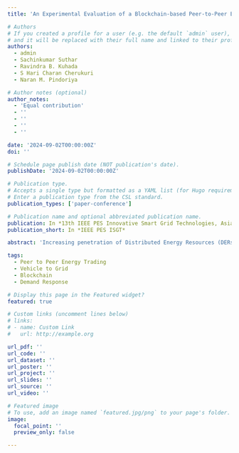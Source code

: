 ```yaml
---
title: 'An Experimental Evaluation of a Blockchain-based Peer-to-Peer Energy Trading Framework'

# Authors
# If you created a profile for a user (e.g. the default `admin` user), write the username (folder name) here
# and it will be replaced with their full name and linked to their profile.
authors:
  - admin
  - Sachinkumar Suthar
  - Ravindra B. Kuhada
  - S Hari Charan Cherukuri
  - Naran M. Pindoriya

# Author notes (optional)
author_notes:
  - 'Equal contribution'
  - ''
  - ''
  - ''
  - ''

date: '2024-09-02T00:00:00Z'
doi: ''

# Schedule page publish date (NOT publication's date).
publishDate: '2024-09-02T00:00:00Z'

# Publication type.
# Accepts a single type but formatted as a YAML list (for Hugo requirements).
# Enter a publication type from the CSL standard.
publication_types: ['paper-conference']

# Publication name and optional abbreviated publication name.
publication: In *13th IEEE PES Innovative Smart Grid Technologies, Asia *
publication_short: In *IEEE PES ISGT*

abstract: 'Increasing penetration of Distributed Energy Resources (DERs) like solar PV, Battery Energy Storage Systems (BESS), electric vehicles and the digitization of power grids are turning consumers into prosumers. The excess energy generated by these prosumers can either be fed back into the grid or used for Peer-to-Peer (P2P) trading. P2P energy trading is a new paradigm that introduces flexibility among electricity users, where the energy from DERs is traded locally. This paper proposes an optimization model for P2P energy trading between prosumers and consumers such that the economic benefits of both groups are maximized by minimizing the total cost incurred in purchasing electricity. Further, it uses a blockchain-based platform for securing the transactions conducted during P2P energy trading. The proposed model’s effectiveness is tested on a test rig developed at IIT Gandhinagar, which consists of two peers. One of the peers acts like a prosumer with solar PV generation and BESS, whereas the other peer is a consumer. Results reveal that the proposed model provides better economic benefits to the prosumers than the feed-in tariff model.'

tags:
  - Peer to Peer Energy Trading
  - Vehicle to Grid
  - Blockchain
  - Demand Response

# Display this page in the Featured widget?
featured: true

# Custom links (uncomment lines below)
# links:
# - name: Custom Link
#   url: http://example.org

url_pdf: ''
url_code: ''
url_dataset: ''
url_poster: ''
url_project: ''
url_slides: ''
url_source: ''
url_video: ''

# Featured image
# To use, add an image named `featured.jpg/png` to your page's folder.
image:
  focal_point: ''
  preview_only: false

---
```

